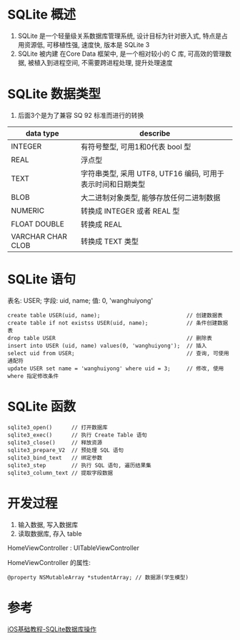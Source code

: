 # SQLite 概述

1. SQLite 是一个轻量级关系数据库管理系统, 设计目标为针对嵌入式, 特点是占用资源低, 可移植性强, 速度快, 版本是 SQLite 3
2. SQLite 被内建 在Core Data 框架中, 是一个相对较小的 C 库, 可高效的管理数据, 被植入到进程空间, 不需要跨进程处理, 提升处理速度

# SQLite 数据类型

1. 后面3个是为了兼容 SQ 92 标准而进行的转换

| data type         | describe                          |
| ----------------- | --------------------------------- |
| INTEGER           | 有符号整型, 可用1和0代表 bool 型      |
| REAL              | 浮点型                              |
| TEXT              | 字符串类型, 采用 UTF8, UTF16 编码, 可用于表示时间和日期类型 |
| BLOB              | 大二进制对象类型, 能够存放任何二进制数据 |
| NUMERIC           | 转换成 INTEGER 或者 REAL 型          |
| FLOAT DOUBLE      | 转换成 REAL                         |
| VARCHAR CHAR CLOB | 转换成 TEXT 类型                     |

# SQLite 语句

表名: USER; 字段: uid, name; 值: 0, 'wanghuiyong'

```
create table USER(uid, name);							// 创建数据表
create table if not existss USER(uid, name);			// 条件创建数据表
drop table USER											// 删除表
insert into USER (uid, name) values(0, 'wanghuiyong');	// 插入
select uid from USER;									// 查询, 可使用通配符
update USER set name = 'wanghuiyong' where uid = 3;		// 修改, 使用 where 指定修改条件
```

# SQLite 函数

```
sqlite3_open()		// 打开数据库
sqlite3_exec()		// 执行 Create Table 语句
sqlite3_close()		// 释放资源
sqlite3_prepare_V2	// 预处理 SQL 语句
sqlite3_bind_text	// 绑定参数
sqlite3_step		// 执行 SQL 语句, 遍历结果集
sqlite3_column_text	// 提取字段数据
```

# 开发过程

1. 输入数据, 写入数据库
2. 读取数据库, 存入 table

HomeViewController : UITableViewController

HomeViewController 的属性:

```
@property NSMutableArray *studentArray;	// 数据源(学生模型)
```

# 参考

[iOS基础教程-SQLite数据库操作](http://www.imooc.com/learn/661)
